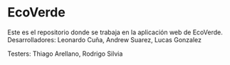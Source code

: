 # EcoVerde
Este es el repositorio donde se trabaja en la aplicación web de EcoVerde.
Desarrolladores: Leonardo Cuña, Andrew Suarez, Lucas Gonzalez

Testers: Thiago Arellano, Rodrigo Silvia

